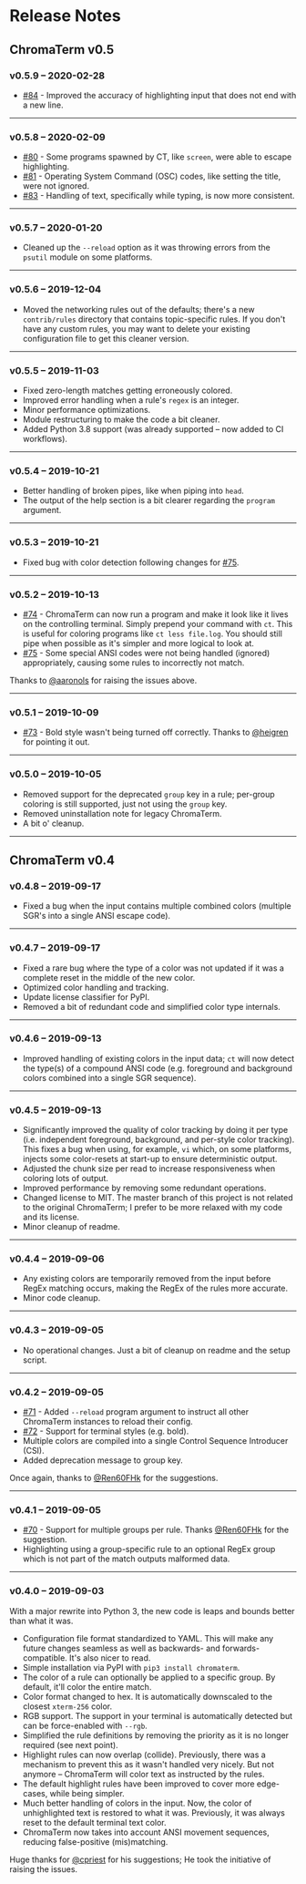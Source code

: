 # Release Notes

## ChromaTerm v0.5

### v0.5.9 – 2020-02-28

* [#84](https://github.com/hSaria/ChromaTerm/issues/84) - Improved the accuracy of highlighting input that does not end with a new line.

---

### v0.5.8 – 2020-02-09

* [#80](https://github.com/hSaria/ChromaTerm/issues/80) - Some programs spawned by CT, like `screen`, were able to escape highlighting.
* [#81](https://github.com/hSaria/ChromaTerm/issues/81) - Operating System Command (OSC) codes, like setting the title, were not ignored.
* [#83](https://github.com/hSaria/ChromaTerm/issues/83) - Handling of text, specifically while typing, is now more consistent.

---

### v0.5.7 – 2020-01-20

* Cleaned up the `--reload` option as it was throwing errors from the `psutil` module on some platforms.

---

### v0.5.6 – 2019-12-04

* Moved the networking rules out of the defaults; there's a new `contrib/rules` directory that contains topic-specific rules. If you don't have any custom rules, you may want to delete your existing configuration file to get this cleaner version.

---

### v0.5.5 – 2019-11-03

* Fixed zero-length matches getting erroneously colored.
* Improved error handling when a rule's `regex` is an integer.
* Minor performance optimizations.
* Module restructuring to make the code a bit cleaner.
* Added Python 3.8 support (was already supported – now added to CI workflows).

---

### v0.5.4 – 2019-10-21

* Better handling of broken pipes, like when piping into `head`.
* The output of the help section is a bit clearer regarding the `program` argument.

---

### v0.5.3 – 2019-10-21

* Fixed bug with color detection following changes for [#75](https://github.com/hSaria/ChromaTerm/issues/75).

---

### v0.5.2 – 2019-10-13

* [#74](https://github.com/hSaria/ChromaTerm/issues/74) - ChromaTerm can now run a program and make it look like it lives on the controlling terminal. Simply prepend your command with `ct`. This is useful for coloring programs like `ct less file.log`. You should still pipe when possible as it's simpler and more logical to look at.
* [#75](https://github.com/hSaria/ChromaTerm/issues/75) - Some special ANSI codes were not being handled (ignored) appropriately, causing some rules to incorrectly not match.

Thanks to [@aaronols](https://github.com/aaronols) for raising the issues above.

---

### v0.5.1 – 2019-10-09

* [#73](https://github.com/hSaria/ChromaTerm/issues/73) - Bold style wasn't being turned off correctly. Thanks to [@heigren](https://github.com/heigren) for pointing it out.

---

### v0.5.0 – 2019-10-05

* Removed support for the deprecated `group` key in a rule; per-group coloring is still supported, just not using the `group` key.
* Removed uninstallation note for legacy ChromaTerm.
* A bit o' cleanup.

---

## ChromaTerm v0.4

### v0.4.8 – 2019-09-17

* Fixed a bug when the input contains multiple combined colors (multiple SGR's into a single ANSI escape code).

---

### v0.4.7 – 2019-09-17

* Fixed a rare bug where the type of a color was not updated if it was a complete reset in the middle of the new color.
* Optimized color handling and tracking.
* Update license classifier for PyPI.
* Removed a bit of redundant code and simplified color type internals.

---

### v0.4.6 – 2019-09-13

* Improved handling of existing colors in the input data; `ct` will now detect the type(s) of a compound ANSI code (e.g. foreground and background colors combined into a single SGR sequence).

---

### v0.4.5 – 2019-09-13

* Significantly improved the quality of color tracking by doing it per type (i.e. independent foreground, background, and per-style color tracking). This fixes a bug when using, for example, `vi` which, on some platforms, injects some color-resets at start-up to ensure deterministic output.
* Adjusted the chunk size per read to increase responsiveness when coloring lots of output.
* Improved performance by removing some redundant operations.
* Changed license to MIT. The master branch of this project is not related to the original ChromaTerm; I prefer to be more relaxed with my code and its license.
* Minor cleanup of readme.

---

### v0.4.4 – 2019-09-06

* Any existing colors are temporarily removed from the input before RegEx matching occurs, making the RegEx of the rules more accurate.
* Minor code cleanup.

---

### v0.4.3 – 2019-09-05

* No operational changes. Just a bit of cleanup on readme and the setup script.

---

### v0.4.2 – 2019-09-05

* [#71](https://github.com/hSaria/ChromaTerm/issues/71) - Added `--reload` program argument to instruct all other ChromaTerm instances to reload their config.
* [#72](https://github.com/hSaria/ChromaTerm/issues/72) - Support for terminal styles (e.g. bold).
* Multiple colors are compiled into a single Control Sequence Introducer (CSI).
* Added deprecation message to group key.

Once again, thanks to [@Ren60FHk](https://github.com/Ren60FHk) for the suggestions.

---

### v0.4.1 – 2019-09-05

* [#70](https://github.com/hSaria/ChromaTerm/issues/70) - Support for multiple groups per rule. Thanks [@Ren60FHk](https://github.com/Ren60FHk) for the suggestion.
* Highlighting using a group-specific rule to an optional RegEx group which is not part of the match outputs malformed data.

---

### v0.4.0 – 2019-09-03

With a major rewrite into Python 3, the new code is leaps and bounds better than what it was.

* Configuration file format standardized to YAML. This will make any future changes seamless as well as backwards- and forwards-compatible. It's also nicer to read.
* Simple installation via PyPI with `pip3 install chromaterm`.
* The color of a rule can optionally be applied to a specific group. By default, it'll color the entire match.
* Color format changed to hex. It is automatically downscaled to the closest `xterm-256` color.
* RGB support. The support in your terminal is automatically detected but can be force-enabled with `--rgb`.
* Simplified the rule definitions by removing the priority as it is no longer required (see next point).
* Highlight rules can now overlap (collide). Previously, there was a mechanism to prevent this as it wasn't handled very nicely. But not anymore – ChromaTerm will color text as instructed by the rules.
* The default highlight rules have been improved to cover more edge-cases, while being simpler.
* Much better handling of colors in the input. Now, the color of unhighlighted text is restored to what it was. Previously, it was always reset to the default terminal text color.
* ChromaTerm now takes into account ANSI movement sequences, reducing false-positive (mis)matching.

Huge thanks for [@cpriest](https://github.com/cpriest) for his suggestions; He took the initiative of raising the issues.
